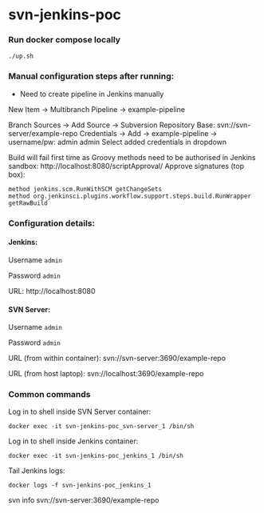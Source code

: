 # svn-jenkins-poc

### Run docker compose locally

```
./up.sh
```
### Manual configuration steps after running:

* Need to create pipeline in Jenkins manually

New Item -> Multibranch Pipeline -> example-pipeline

Branch Sources -> Add Source -> Subversion
Repository Base: svn://svn-server/example-repo
Credentials -> Add -> example-pipeline -> username/pw: admin admin
Select added credentials in dropdown

Build will fail first time as Groovy methods need to be authorised in Jenkins sandbox:
http://localhost:8080/scriptApproval/
Approve signatures (top box):
```
method jenkins.scm.RunWithSCM getChangeSets
method org.jenkinsci.plugins.workflow.support.steps.build.RunWrapper getRawBuild
```

### Configuration details:

#### Jenkins:
Username ```admin```

Password ```admin```

URL: http://localhost:8080

#### SVN Server:
Username ```admin```

Password ```admin```

URL (from within container): svn://svn-server:3690/example-repo

URL (from host laptop): svn://localhost:3690/example-repo

### Common commands

Log in to shell inside SVN Server container:
```
docker exec -it svn-jenkins-poc_svn-server_1 /bin/sh
```

Log in to shell inside Jenkins container:
```
docker exec -it svn-jenkins-poc_jenkins_1 /bin/sh
```

Tail Jenkins logs:
```
docker logs -f svn-jenkins-poc_jenkins_1
```

svn info svn://svn-server:3690/example-repo